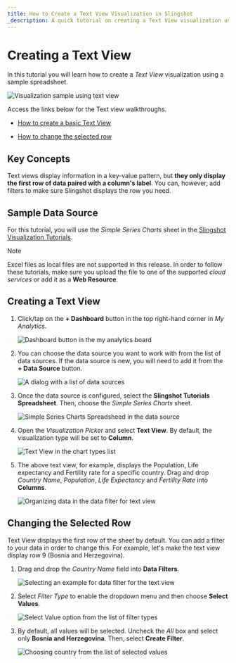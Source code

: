 ```yaml
---
title: How to Create a Text View Visualization in Slingshot 
_description: A quick tutorial on creating a Text View visualization using a sample spreadsheet.
---
```


# Creating a Text View

In this tutorial you will learn how to create a *Text View* visualization
using a sample spreadsheet.

![Visualization sample using text view](images/text-view-sample.png)

Access the links below for the Text view walkthroughs.

  - [How to create a basic Text View](#creating-a-text-view-1)

  - [How to change the selected row](#changing-the-selected-row)

## Key Concepts

Text views display information in a key-value pattern, but **they only
display the first row of data paired with a column's label**. You can,
however, add filters to make sure Slingshot displays the row you need.

## Sample Data Source

For this tutorial, you will use the *Simple Series Charts* sheet in the [Slingshot Visualization Tutorials](https://download.infragistics.com/slingshot/samples/Slingshot_Visualization_Tutorials.xlsx).

>[!NOTE]
>Excel files as local files are not supported in this release. In order to follow these tutorials, make sure you upload the file to one of the supported *cloud services* or add it as a **Web Resource**.

<a name='creating-text-view'></a>
## Creating a Text View

 1. Click/tap on the **+ Dashboard** button in the top right-hand corner in *My Analytics*.

    ![Dashboard button in the my analytics board](images/my-analytics-dashboard-button.png)                                                         
 2. You can choose the data source you want to work with from the list of data sources. If the data source is new, you will need to add it from the **+ Data Source** button.

     ![A dialog with a list of data sources](images/visualization-tutorials-sample.png)                                                         
 3. Once the data source is configured, select the **Slingshot Tutorials Spreadsheet**. Then, choose the *Simple Series Charts* sheet.  

     ![Simple Series Charts Spreadsheed in the data source ](images/tutorials-simple-series-charts-spreadsheet.png)                                                                                      
 4.  Open the *Visualization Picker* and select **Text View**. By default, the visualization type will be set to **Column**.   
 
      ![Text View in the chart types list](images/text-view-chart-types.png)                                                                                                
 5. The above text view, for example, displays the Population, Life expectancy and Fertility rate for a specific country. Drag and drop *Country Name*, *Population*, *Life Expectancy* and *Fertility Rate* into **Columns**.

     ![Organizing data in the data filter for text view](images/organizing-data-text-view.png)        

<a name='changing-selected-row'></a>
## Changing the Selected Row

Text View displays the first row of the sheet by default. You can add a
filter to your data in order to change this. For example, let's make the
text view display row 9 (Bosnia and Herzegovina).

1. Drag and drop the *Country Name* field into **Data Filters**.  
 
    ![Selecting an example for data filter for the text view](images/select-data-filter-text-view.png)                                                      
2. Select *Filter Type* to enable the dropdown menu and then choose **Select Values**. 
 
     ![Select Value option from the list of filter types](images/data-filter-dialog-select-value-text-view.png)                                                      
3. By default, all values will be selected. Uncheck the *All* box and select only **Bosnia and Herzegovina**. Then, select **Create Filter**. 

    ![Choosing country from the list of selected values](images/data-filter-select-value-example.png) 
